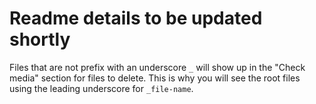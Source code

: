 # Readme details to be updated shortly

Files that are not prefix with an underscore `_` will show up in the "Check media" section for files to delete. This is why you will see the root files using the leading underscore for `_file-name`.
